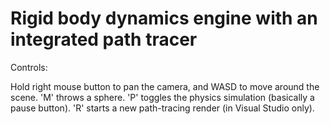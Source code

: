 # Rigid body dynamics engine with an integrated path tracer

Controls:

Hold right mouse button to pan the camera, and WASD to move around the scene.
'M' throws a sphere.
'P' toggles the physics simulation (basically a pause button).
'R' starts a new path-tracing render (in Visual Studio only).
